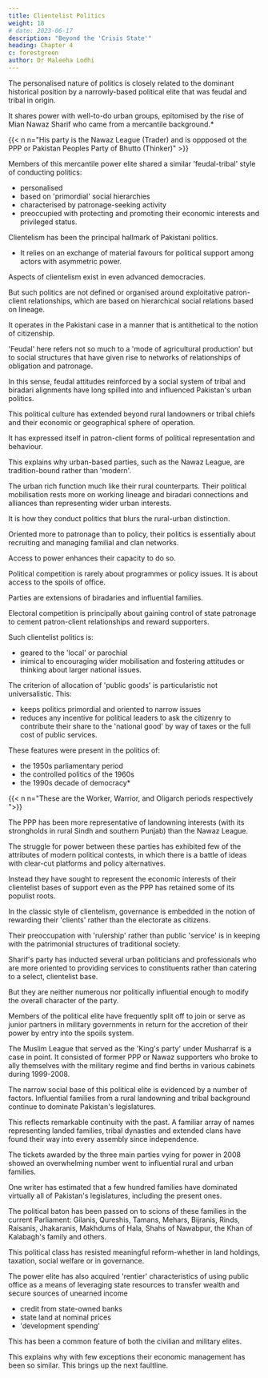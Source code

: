 ```yaml
---
title: Clientelist Politics
weight: 18
# date: 2023-06-17
description: "Beyond the 'Crisis State'"
heading: Chapter 4
c: forestgreen
author: Dr Maleeha Lodhi
---
```




The personalised nature of politics is closely related to the dominant historical position by a narrowly-based political elite that was feudal and tribal in origin.

 <!-- and has remained so in outlook even as it gradually came to share power with .  -->

It shares power with well-to-do urban groups, epitomised by the rise of Mian Nawaz Sharif who came from a mercantile background.*

{{< n n="His party is the Nawaz League (Trader) and is oppposed ot the PPP or Pakistan Peoples Party of Bhutto (Thinker)" >}}

Members of this mercantile power elite shared a similar 'feudal-tribal' style of conducting politics: 
- personalised
- based on 'primordial' social hierarchies
- characterised by patronage-seeking activity
- preoccupied with protecting and promoting their economic interests and privileged status.

Clientelism has been the principal hallmark of Pakistani politics.
- It relies on an exchange of material favours for political support among actors with asymmetric power.

Aspects of clientelism exist in even advanced democracies. 

But such politics are not defined or organised around exploitative patron-client relationships, which are based on hierarchical social relations based on lineage. 

It operates in the Pakistani case in a manner that is antithetical to the notion of citizenship.

'Feudal' here refers not so much to a 'mode of agricultural production' but to social structures that have given rise to networks of relationships of obligation and patronage. 

In this sense, feudal attitudes reinforced by a social system of tribal and biradari alignments have long spilled into and influenced Pakistan's urban politics. 

This political culture has extended beyond rural landowners or tribal chiefs and their economic or geographical sphere of operation. 

It has expressed itself in patron-client forms of political representation and behaviour.

This explains why urban-based parties, such as the Nawaz League, are tradition-bound rather than 'modern'. 

The urban rich function much like their rural counterparts. Their political mobilisation rests more on working lineage and biradari connections and alliances than representing wider urban interests.

It is how they conduct politics that blurs the rural-urban distinction.

Oriented more to patronage than to policy, their politics is essentially about recruiting and managing familial and clan networks. 

Access to power enhances their capacity to do so. 

Political competition is rarely about programmes or policy issues. It is about access to the spoils of office.

Parties are extensions of biradaries and influential families. 

Electoral competition is principally about gaining control of state patronage to cement patron-client relationships and reward supporters. 

Such clientelist politics is:
- geared to the 'local' or parochial
- inimical to encouraging wider mobilisation and fostering attitudes or thinking about larger national issues.

The criterion of allocation of 'public goods' is particularistic not universalistic. This:
- keeps politics primordial and oriented to narrow issues
- reduces any incentive for political leaders to ask the citizenry to contribute their share to the 'national good' by way of taxes or the full cost of public services.


These features were present in the politics of:
- the 1950s parliamentary period
- the controlled politics of the 1960s
- the 1990s decade of democracy*

{{< n n="These are the Worker, Warrior, and Oligarch periods respectively ">}}


The PPP has been more representative of landowning interests (with its strongholds in rural Sindh and southern Punjab) than the Nawaz League. 

The struggle for power between these parties has exhibited few of the attributes of modern political contests, in which there is a battle of ideas with clear-cut platforms and policy
alternatives. 

Instead they have sought to represent the economic interests of their clientelist bases of support even as the PPP has retained some of its populist roots.

In the classic style of clientelism, governance is embedded in the notion of rewarding their 'clients' rather than the electorate as citizens. 

Their preoccupation with 'rulership' rather than public 'service' is in keeping with the patrimonial structures of traditional society. 

Sharif's party has inducted several urban politicians and professionals who are more oriented to providing services to constituents rather than catering to a select, clientelist base. 

But they are neither numerous nor politically influential enough to modify the overall character of the party.

Members of the political elite have frequently split off to join or serve as junior partners in military governments in return for the accretion of their power by entry into the spoils system. 

The Muslim League that served as the 'King's party' under Musharraf is a case in point. It consisted of former PPP or Nawaz supporters who broke to ally themselves with the military regime and find berths in various cabinets during 1999-2008.

The narrow social base of this political elite is evidenced by a number of factors. Influential families from a rural landowning and tribal background continue to dominate Pakistan's legislatures. 

This reflects remarkable continuity with the past. A familiar array of names representing landed families, tribal dynasties and extended clans have found their way into every assembly since independence. 

The tickets awarded by the three main parties vying for power in 2008 showed an overwhelming number went to influential rural and urban families. 

One writer has estimated that a few hundred families have dominated virtually all of Pakistan's legislatures, including the present ones. 

The political baton has been passed on to scions of these families in the current Parliament: Gilanis, Qureshis, Tamans, Mehars, Bijranis, Rinds, Raisanis, Jhakaranis, Makhdums of Hala, Shahs of Nawabpur, the Khan of Kalabagh's family and others.

This political class has resisted meaningful reform-whether in land holdings, taxation, social welfare or in governance. 

The power elite has also acquired 'rentier' characteristics of using public office as a means of leveraging state resources to transfer wealth and secure sources of unearned income
  - credit from state-owned banks
  - state land at nominal prices
  - 'development spending'

This has been a common feature of both the civilian and military elites. 

This explains why with few exceptions their economic management has been so similar. This brings up the next faultline.


